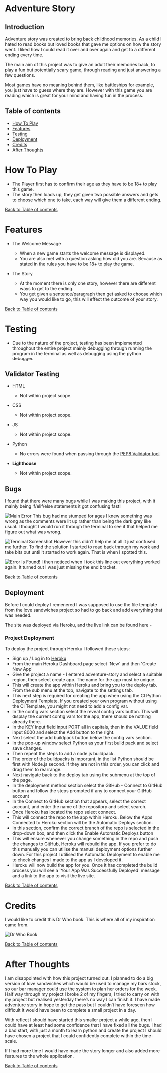 # Adventure Story

## Introduction 

Adventure story was created to bring back childhood memories. As a child I hated to read books but loved books that gave me options on how the story went. I liked how I could read it over and over again and get to a different ending every time.

The main aim of this project was to give an adult their memories back, to play a fun but potentially scary game, through reading and just answering a few questions.

Most games have no meaning behind them, like battleships for example, you just have to guess where they are. However with this game you are reading which is great for your mind and having fun in the process.

## Table of contents
* [How To Play](#How_To_Play)
* [Features](#Features)
* [Testing](#Testing)
* [Deployment](#Deployment)
* [Credits](#Credits)
* [After Thoughts](#After_Thoughts)

# How To Play

- The Player first has to confirm their age as they have to be 18+ to play this game.
- The story then loads up, they get given two possible answers and gets to choose which one to take, each way will give them a different ending.


[Back to Table of contents](#table-of-contents)

# Features
- The Welcome Message
    - When a new game starts the welcome message is displayed.
    - You are also met with a question asking how old you are. Because as stated in the rules you have to be 18+ to play the game.

- The Story
    - At the moment there is only one story, however there are different ways to get to the ending.
    - You get given a sentence/paragraph then get asked to choose which way you would like to go, this will effect the outcome of your story.

[Back to Table of contents](#table-of-contents)

# Testing
- Due to the nature of the project, testing has been implemented throughout the entire project mainly debugging through running the program in the terminal as well as debugging using the python debugger.

## Validator Testing

- HTML
    - Not within project scope.

- CSS
    - Not within project scope.

- JS
    - Not within project scope.

- Python
    - No errors were found when passing through the [PEP8 Validator tool](http://pep8online.com/)

- **Lighthouse**

    - Not within project scope.

## Bugs
I found that there were many bugs while I was making this project, with it mainly being if/elif/else statements it got confusing fast!

![Main Error](assets/images/issue-1.png)
This bug had me stumped for ages I knew something was wrong as the comments were lit up rather than being the dark grey like usual. I thought I would run it through the terminal to see if that helped me figure out what was wrong.

![Terminal Screenshot](assets/images/terminal-with-issue-1.png)
However this didn't help me at all it just confused me further. 
To find the solution I started to read back through my work and take bits out until it started to work again. That is when I spotted this.

![Error Is Found!](assets/images/fix-to-issue-1.png)
I then noticed when I took this line out everything worked again. It turned out I was just missing the end bracket.

[Back to Table of contents](#table-of-contents)

## Deployment
Before I could deploy I remenered I was supposed to use the file template from the love sandwiches project so had to go back and add everything that was needed.

The site was deployed via Heroku, and the live link can be found here - 

### Project Deployment
To deploy the project through Heroku I followed these steps:
- Sign up / Log in to [Heroku](https://www.heroku.com/)
- From the main Heroku Dashboard page select 'New' and then 'Create New App'
- Give the project a name - I entered adventure-story and select a suitable region, then select create app. The name for the app must be unique.
- This will create the app within Heroku and bring you to the deploy tab. From the sub menu at the top, navigate to the settings tab.
- This next step is required for creating the app when using the CI Python Deployment Template. If you created your own program without using the CI Template, you might not need to add a config var.
- In the config vars section select the reveal config vars button. This will display the current config vars for the app, there should be nothing already there.
- In the KEY input field input PORT all in capitals, then in the VALUE field input 8000 and select the Add button to the right.
- Next select the add buildpack button below the config vars section.
- In the pop-up window select Python as your first build pack and select save changes.
- Then repeat the steps to add a node.js buildpack.
- The order of the buildpacks is important, in the list Python should be first with Node.js second. If they are not in this order, you can click and drag them to rearrange.
- Next navigate back to the deploy tab using the submenu at the top of the page.
- In the deployment method section select the GitHub - Connect to GitHub button and follow the steps prompted if any to connect your GitHub account
- In the Connect to GitHub section that appears, select the correct account, and enter the name of the repository and select search.
- Once Heroku has located the repo select connect.
- This will connect the repo to the app within Heroku. Below the Apps Connected to Heroku section will be the Automatic Deploys section.
- In this section, confirm the correct branch of the repo is selected in the drop-down box, and then click the Enable Automatic Deploys button
- This will ensure whenever you change something in the repo and push the changes to GitHub, Heroku will rebuild the app. If you prefer to do this manually you can utilise the manual deployment options further down. For this project I utilised the Automatic Deployment to enable me to check changes I made to the app as I developed it.
- Heroku will now build the app for you. Once it has completed the build process you will see a 'Your App Was Successfully Deployed' message and a link to the app to visit the live site.

[Back to Table of contents](#table-of-contents)

# Credits
I would like to credit this Dr Who book. This is where all of my inspiration came from. 

![Dr Who Book](assets/images/drwho-adventure.jpeg)

[Back to Table of contents](#table-of-contents)

# After Thoughts

I am disappointed with how this project turned out. I planned to do a big version of love sandwiches which would be used to manage my bars stock, so our bar manager could use the system to plan her orders for the week. Half way through my project I broke 2 of my fingers, I tried to carry on with my project but realised yesterday there’s no way I can finish it. I have made adventure story in hope to get the pass but I couldn’t have foreseen how difficult It would have been to complete a small project in a day. 

With reflect I should have started this smaller project a while ago, then I could have at least had some confidence that I have fixed all the bugs. I had a bad start, with just a month to learn python and create the project I should have chosen a project that I could confidently complete within the time-scale.

If I had more time I would have made the story longer and also added more features to the whole application.

[Back to Table of contents](#table-of-contents)